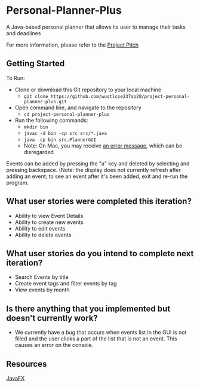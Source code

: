 # Personal-Planner-Plus

A Java-based personal planner that allows its user to manage their tasks and deadlines

For more information, please refer to the [Project Pitch](https://docs.google.com/presentation/d/1Cowe3ziwn9F5T3Z5tuv8b_cD5_qyVIpTpGVDr7sPgRk/edit#slide=id.gd814cf7d3_0_5)

## Getting Started

To Run:
- Clone or download this Git repository to your local machine
    - ```git clone https://github.com/wustlcse237sp20/project-personal-planner-plus.git```
- Open command line, and navigate to the repository
    - ```cd project-personal-planner-plus```
- Run the following commands:
    - ```mkdir bin```
    - ```javac -d bin -cp src src/*.java```
    - ```java -cp bin src.PlannerGUI```
    - Note: On Mac, you may receive [an error message](./Resources/Error_Message.png), which can be disregarded

Events can be added by pressing the "a" key and deleted by selecting and pressing backspace. (Note: the display does not currently refresh after adding an event; to see an event after it's been added, exit and re-run the program.

## What user stories were completed this iteration?
- Ability to view Event Details
- Ability to create new events
- Ability to edit events
- Ability to delete events

## What user stories do you intend to complete next iteration?
- Search Events by title
- Create event tags and filter events by tag
- View events by month

## Is there anything that you implemented but doesn't currently work?

- We currently have a bug that occurs when events list in the GUI is not filled and the user clicks a part of the list that is not an event.  This causes an error on the console.

## Resources

[JavaFX](https://docs.oracle.com/javafx/2/get_started/jfxpub-get_started.htm)

